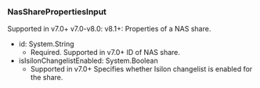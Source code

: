 ### NasSharePropertiesInput
Supported in v7.0+
  v7.0-v8.0: 
  v8.1+: Properties of a NAS share.

- id: System.String
  - Required. Supported in v7.0+
      ID of NAS share.
- isIsilonChangelistEnabled: System.Boolean
  - Supported in v7.0+
      Specifies whether Isilon changelist is enabled for the share.
